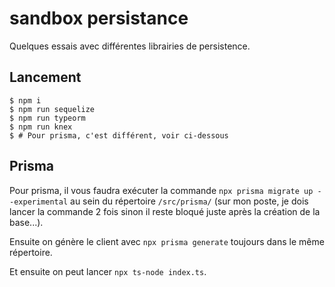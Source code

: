 # sandbox persistance

Quelques essais avec différentes librairies de persistence.

## Lancement

```console
$ npm i
$ npm run sequelize
$ npm run typeorm
$ npm run knex
$ # Pour prisma, c'est différent, voir ci-dessous
```

## Prisma

Pour prisma, il vous faudra exécuter la commande `npx prisma migrate up --experimental` au sein du répertoire `/src/prisma/` (sur mon poste, je dois lancer la commande 2 fois sinon il reste bloqué juste après la création de la base...).

Ensuite on génère le client avec `npx prisma generate` toujours dans le même répertoire.

Et ensuite on peut lancer `npx ts-node index.ts`.
